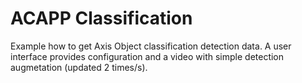 # ACAPP Classification

Example how to get Axis Object classification detection data.  A user interface provides configuration and a video with simple detection augmetation (updated 2 times/s).
